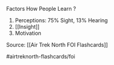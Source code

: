 Factors How People Learn
?
1. Perceptions: 75% Sight, 13% Hearing
2. [[Insight]]
3. Motivation
<!--SR:!2022-10-03,1,170-->

Source: [[Air Trek North FOI Flashcards]]

#airtreknorth-flashcards/foi